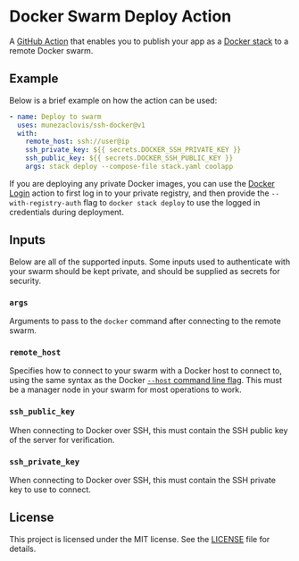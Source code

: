 # Docker Swarm Deploy Action

A [GitHub Action](https://github.com/features/actions) that enables you to publish your app as a [Docker stack](https://docs.docker.com/engine/swarm/stack-deploy/) to a remote Docker swarm.

## Example

Below is a brief example on how the action can be used:

```yaml
- name: Deploy to swarm
  uses: munezaclovis/ssh-docker@v1
  with:
    remote_host: ssh://user@ip
    ssh_private_key: ${{ secrets.DOCKER_SSH_PRIVATE_KEY }}
    ssh_public_key: ${{ secrets.DOCKER_SSH_PUBLIC_KEY }}
    args: stack deploy --compose-file stack.yaml coolapp
```

If you are deploying any private Docker images, you can use the [Docker Login](https://github.com/marketplace/actions/docker-login) action to first log in to your private registry, and then provide the `--with-registry-auth` flag to `docker stack deploy` to use the logged in credentials during deployment.

## Inputs

Below are all of the supported inputs. Some inputs used to authenticate with your swarm should be kept private, and should be supplied as secrets for security.

### `args`

Arguments to pass to the `docker` command after connecting to the remote swarm.

### `remote_host`

Specifies how to connect to your swarm with a Docker host to connect to, using the same syntax as the Docker [`--host` command line flag](https://docs.docker.com/engine/reference/commandline/cli/). This must be a manager node in your swarm for most operations to work.

### `ssh_public_key`

When connecting to Docker over SSH, this must contain the SSH public key of the server for verification.

### `ssh_private_key`

When connecting to Docker over SSH, this must contain the SSH private key to use to connect.

## License

This project is licensed under the MIT license. See the [LICENSE](LICENSE) file for details.
